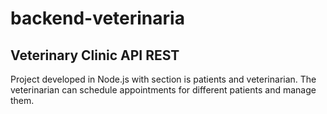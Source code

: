 # backend-veterinaria
## Veterinary Clinic API REST 
Project developed in Node.js with section is patients and veterinarian. The veterinarian can schedule appointments for different patients and manage them.
